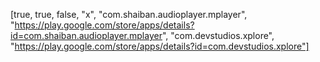 [true, true, false, "x", "com.shaiban.audioplayer.mplayer", "https://play.google.com/store/apps/details?id=com.shaiban.audioplayer.mplayer", "com.devstudios.xplore", "https://play.google.com/store/apps/details?id=com.devstudios.xplore"]
